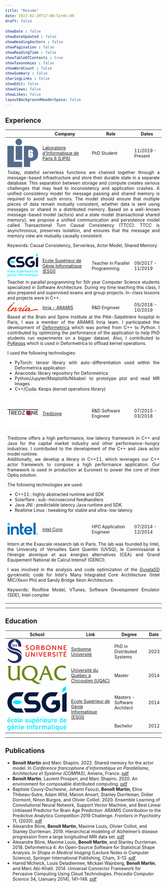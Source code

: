 ```yaml
---
title: "Resume"
date: 2023-02-20T17:08:51+01:00
draft: false

showDate : false
showDateUpdated : false
showHeadingAnchors : false
showPagination : false
showReadingTime : false
showTableOfContents : true
showTaxonomies : false 
showWordCount : false
showSummary : false
sharingLinks : false
showEdit: false
showViews: false
showLikes: false
layoutBackgroundHeaderSpace: false
---
```


## Experience


<table>
    <thead>
        <tr>
            <th></th>
            <th>Company</th>
            <th>Role</th>
            <th>Dates</th>
        </tr>
    </thead>
    <tbody>
        <tr>
            <td><img class="customEntitityLogo" src="lip6.png"/></td>
            <td><a href="https://lip6.fr" target="_blank">Laboratoire d'Informatique de Paris 6 (LIP6)</a></td>
            <td>PhD Student</td>
            <td>11/2019 - Present</td>
        </tr>
        <tr>
	        <td colspan=4 align="justify">
Today, stateful serverless functions are chained together through a message-based  infrastructure and store their durable state in a separate database. This separation  between storage and compute creates serious challenges that may lead to inconsistency and application crashes. 
A unified consistency model for message passing  and shared memory is required to avoid such errors. The model should ensure  that multiple pieces of data remain mutually consistent, whether data is sent using  messages or shared in a distributed memory. 
Based on a well-known message-based  model (actors) and a state model (transactional shared memory), we propose a  unified communication and persistence model called Transactional Turn Causal  Consistency (TTCC). TTCC is asynchronous, preserves isolation, and ensures that  the message and memory view are mutually causally consistent.

Keywords: Causal Consistency, Serverless, Actor Model, Shared Memory
			</td>
	    </tr>
		<tr>
            <td><img class="customEntitityLogo" src="esgi.png"/></td>
            <td><a href="https://www.esgi.fr" target="_blank">Ecole Supérieur de Génie Informatique (ESGI)</a></td>
            <td>Teacher in Parallel Programming</td>
            <td>09/2017 - 11/2019</td>
        </tr>
        <tr>
	        <td colspan=4 align="justify">
Teacher in parallel programming for 5th year Computer Science students specialized in Software Architecture. 
During my time teaching this class, I also prepared and supervised exams and group projects.
In-class lessons and projects were in C++.
			</td>
		</tr>
        <tr>
            <td><img class="customEntitityLogo" src="inria.svg"/></td>
            <td><a href="https://www.aramislab.fr" target="_blank">Inria - ARAMIS</a></td>
            <td>R&D Engineer</td>
            <td>05/2018 - 10/2019</td>
        </tr>
    <tr>
	    <td colspan=4 align="justify">
Based at the Brain and Spine Institute at the Pitié-Salpêtrière hospital in Paris, I was a member of the ARAMIS Inria team.
I participated the development of <a href="https://gitlab.com/icm-institute/aramislab/deformetrica" target="_blank">Deformetrica</a> which was ported from C++ to Python.
I contributed by optimizing the performance of the application to help PhD students run experiments on a bigger dataset.
Also, I contributed to <a href="https://github.com/getkeops/keops" target="_blank">PyKeops</a> which is used in Deformetrica to offload kernel operations.

I used the following technologies:  
- PyTorch: tensor library with auto-differentiation used within the Deformetrica application  
- Anaconda: library repository for Deformetrica  
- Python/Jupyter/Matplotlib/Nibabel: to prototype plot and read MR Images  
- C++/Cuda: Keops (kernel operations library)  
		</td>
    </tr>
		<tr>
            <td><img class="customEntitityLogo" src="tredzone.jpg"/></td>
            <td><a href="https://www.tredzone.fr" target="_blank">Tredzone</a></td>
            <td>R&D Software Engineer</td>
            <td>07/2015 - 03/2018</td>
        </tr>
        <tr>
		    <td colspan=4 align="justify">
Tredzone offers a high performance, low latency framework in C++ and Java for the capital market industry and other performance-hungry industries.  I contributed to the development of the C++ and Java actor model runtime.  
Additionally, we develop a library in C++11, which leverages our C++ actor framework to compose a high performance application.
Our framework is used in production at Euronext to power the core of their Optiq solution.

The following technologies are used:  
- C++11 : highly abstracted runtime and SDK  
- Solarflare : sub-microsecond feedhandlers  
- Java JNI : predictable latency Java runtime and SDK  
- Realtime Linux : tweaking for stable and ultra-low latency  
		    </td>
		</tr>
        <tr>
            <td><img class="customEntitityLogo" src="intel.png"/></td>
            <td><a href="https://www.intel.com" target="_blank">Intel Corp</a></td>
            <td>HPC Application Engineer</td>
            <td>07/2014 - 12/2014</td>
        </tr>
        <tr>
		    <td colspan=4 align="justify">
Intern at the Exascale research lab in Paris. The lab was founded by Intel, the University of Versailles Saint Quentin (UVSQ), le Commissariat à l’énergie atomique et aux énergies alternatives (CEA) and Grand Equipement National de Calcul Intensif (GENCI).  

I was involved in the analysis and code optimization of the <a href="https://gyseladoc.gforge.inria.fr" target="_blank">Gysela5D</a> gyrokinetic code for Intel's Many Integrated Core Architecture (Intel MIC/Xeon Phi) and Sandy Bridge Xeon Architecture.  
  
Keywords: Roofline Model, VTunes, Software Development Emulator (SDE), Intel compiler
		    </td>
	    </tr>
    </tbody>
</table>

---

## Education

<table>
    <thead>
        <tr>
            <th>School</th>
            <th>Link</th>
            <th>Degree</th>
            <th>Date</th>
        </tr>
    </thead>
    <tbody>
        <tr>
            <td><img class="customEntitityLogo" src="su.svg"/></td>
            <td><a href="https://online.hbs.edu/" target="_blank">Sorbonne Université</a></td>
            <td>PhD in Distributed Systems</td>
            <td>2023</td>
        </tr>
        <tr>
            <td><img class="customEntitityLogo" src="uqac.png"/></td>
            <td><a href="https://uqac.ca" target="_blank">Université du Québec à Chicoutimi (UQAC)</a></td>
            <td>Master</td>
            <td>2014</td>
        </tr>
        <tr>
            <td rowspan=2><img class="customEntitityLogo" src="esgi.png"/></td>
            <td rowspan=2><a href="https://esgi.fr" target="_blank">Ecole Supérieur de Génie Informatique (ESGI)</a></td>
            <td>Masters - Software Architect</td>
            <td>2014</td>
        </tr>
        <tr>
            <td>Bachelor</td>
            <td>2012</td>
        </tr>
    </tbody>
</table>


---

## Publications

- **Benoît Martin** and Marc Shapiro. 2022. Shared memory for the actor model. In _Conférence francophone d’informatique en Parallélisme, Architecture et Système (COMPAS)_, Amiens, France. [pdf](https://hal.inria.fr/hal-04004775v1/document)
- **Benoît Martin**, Laurent Prosperi, and Marc Shapiro. 2020. An environment for composable distributed computing. [pdf](https://hal.inria.fr/hal-03146124)
- Baptiste Couvy-Duchesne, Johann Faouzi, **Benoît Martin**, Elina Thibeau–Sutre, Adam Wild, Manon Ansart, Stanley Durrleman, Didier Dormont, Ninon Burgos, and Olivier Colliot. 2020. Ensemble Learning of Convolutional Neural Network, Support Vector Machine, and Best Linear Unbiased Predictor for Brain Age Prediction: ARAMIS Contribution to the Predictive Analytics Competition 2019 Challenge. _Frontiers in Psychiatry_ 11, (2020). [pdf](https://www.frontiersin.org/articles/10.3389/fpsyt.2020.593336)
- Alexandre Bône, **Benoît Martin**, Maxime Louis, Olivier Colliot, and Stanley Durrleman. 2019. Hierarchical modeling of Alzheimer’s disease progression from a large longitudinal MRI data set.  [pdf](https://hal.inria.fr/hal-02090275)
- Alexandre Bône, Maxime Louis, **Benoît Martin**, and Stanley Durrleman. 2018. Deformetrica 4: An Open-Source Software for Statistical Shape Analysis. In _Shape in Medical Imaging_ (Lecture Notes in Computer Science), Springer International Publishing, Cham, 3–13. [pdf](https://doi.org/10.1007/978-3-030-04747-4_1)
- Hamid Mcheick, Louis Deladiennee, Mickael Wajnberg, **Benoît Martin**, and Marc Abi-Khalil. 2014. Universal Connector Framework for Pervasive Computing Using Cloud Technologies. _Procedia Computer Science_ 34, (January 2014), 141–148. [pdf](https://doi.org/10.1016/j.procs.2014.07.072)


